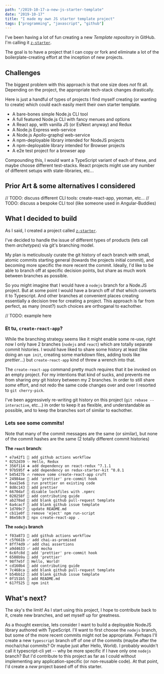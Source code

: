 ```yaml
---
path: "/2019-10-17-a-new-js-starter-template"
date: "2019-10-17"
title: "I made my own JS starter template project"
tags: ["programming", "javascript", "github"]
---
```


I've been having a lot of fun creating a new *Template repository* in GitHub. I'm calling it [`z-starter`][z-starter].

The goal is to have a project that I can copy or fork and eliminate a lot of the boilerplate-creating effort at the inception of new projects.

## Challenges

The biggest problem with this approach is that one size does *not* fit all. Depending on the project, the appropriate tech-stack changes drastically.

Here is just a handful of types of projects I find myself creating (or wanting to create) which could each easily merit their own starter template.

- A bare-bones simple Node.js CLI tool
- A full featured Node.js CLI with fancy menues and options
- A React app, with vanilla JS (or EsNext anyway) and Redux
- A Node.js Express web-service
- A Node.js Apollo-graphql web-service
- A npm-deployable library intended for NodeJS projects
- A npm-deployable library intended for Browser projects
- A e2e test project for a browser app 

Compounding this, I would want a TypeScript variant of each of these, and maybe choose different test-stacks. React projects might use any number of different setups with state-libraries, etc...

## Prior Art & some alternatives I considered

// TODO: discuss different CLI tools: create-react-app, yeoman, etc...
// TODO: discuss a bespoke CLI tool (like someone used in Angular-Buddies)

## What I decided to build

As I said, I created a project called [`z-starter`][z-starter].

I've decided to handle the issue of different types of products (lets call them *archetypes*) via git's branching model.

My plan is meticulously curate the git history of each branch with small, atomic commits starting general (towards the projects initial commit), and becoming more specific the more recent the commit. Ideally, I'd like to be able to branch off at specific decision points, but share as much work between branches as possible.

So you might imagine that I would have a `nodejs` branch for a Node.JS project. But at some point I would have a branch off of *that* which converts it to Typescript. And other branches at convenient places creating essentially a decision tree for creating a project. This approach is far from perfect, as many (most?) such choices are orthoganal to eachother.

// TODO: example here

### Et tu, `create-react-app`?

While the branching strategy seems like it might enable some re-use, right now I only have 2 branches (`nodejs` and `react`) which are totally separate commit histories. I would have liked to share some history at least (like doing an `npm init`, creating some markdown files, adding tools like *prettier*...) but `create-react-app` kind of threw a wrench into that.

The `create-react-app` command pretty much requires that it be invoked on an empty project. For my intentions that kind of sucks, and prevents me from sharing *any* git history between my 2 branches. In order to still share *some* effort, and not redo the same code changes over and over I resorted to `git cherry-pick`.

I've been aggressively re-writing git history on this project (`git rebase --interactive`, etc...) in order to keep it as flexible, and understandable as possible, and to keep the branches sort of similar to eachother.

### Lets see some commits!

Note that many of the commit messages are the same (or similar), but none of the commit hashes are the same (2 totally different commit histories)

**The `react` branch**:

```
* e7a42f1 👷 add github actions workflow
* 0252d39 ✨ Hello, Redux
* 356f114 ➕ add dependency on react-redux ^7.1.1
* 97b595f ➕ add dependency on redux-starter-kit ^0.8.1
* b45427b 🔥 remove some create-react-app cruft
* 24984ae 💄 add 'prettier' pre-commit hook
* 6aa15e6 🎨 run prettier on existing code
* 8d8c143 💄 add prettier
* 6670daf 🔧 disable lockfiles with .npmrc
* 020258f 📝 add contributing guide
* ab270ad 📝 add blank github pull-request template
* 6a4cacf 📝 add blank github issue template
* 1d709c7 📝 update README.md
* cb11e0f 🔧 remove 'eject' npm run-script
* 86e58c9 🎉 npx create-react-app .
```

**The `nodejs` branch**

```
* f03a873 👷 add github actions workflow
* c5f661b ✅ add chai-as-promised
* 8ff74d9 ✅ add chai assertions
* a9d4633 ✅ add mocha
* 6c6fc8d 💄 add 'prettier' pre-commit hook
* 6508b9a 💄 add 'prettier'
* 98f7e5f 🎉 Hello, World!
* cd160b4 📝 add contributing guide
* 7c468ca 📝 add blank github pull-request template
* b54bb12 📝 add blank github issue template
* 0f151b5 📝 add README.md
* 617f525 🎉 npm init
```

## What's next?

The sky's the limit! As I start using this project, I hope to contribute back to it, create new branches, and set myself up for greatness.

As a thought exercise, lets consider I want to build a deployable NodeJS library authored with TypeScript. I'll want to first choose the `nodejs` branch, but some of the more recent commits might not be appropriate. Perhaps I'll create a new `typescript` branch off of one of the commits (maybe after the mocha/chai commits? Or maybe just after Hello, World). I probably wouldn't call it typescript-cli yet -- why be more specific if I have only one `nodejs` branch? But I'd contribute to this project as far as I could without implementing any application-specific (or non-reusable code). At that point, I'd create a *new* project based off of this starter.

[z-starter]: https://github.com/zachlysobey/z-starter